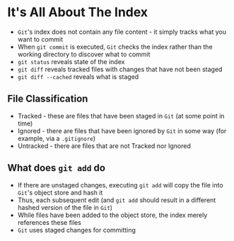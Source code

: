 # It's All About The Index

* `Git`'s index does not contain any file content - it simply tracks what you want to commit
* When `git commit` is executed, `Git` checks the index rather than the working directory to discover what to commit
* `git status` reveals state of the index
* `git diff` reveals tracked files with changes that have not been staged
* `git diff --cached` reveals what is staged

## File Classification

* Tracked - these are files that have been staged in `Git` (at some point in time)
* Ignored - there are files that have been ignored by `Git` in some way (for example, via a `.gitignore`)
* Untracked - there are files that are not Tracked nor Ignored

## What does `git add` do

* If there are unstaged changes, executing `git add` will copy the file into `Git`'s object store and hash it
* Thus, each subsequent edit (and `git add` should result in a different hashed version of the file in `Git`)
* While files have been added to the object store, the index merely references these files
* `Git` uses staged changes for committing
